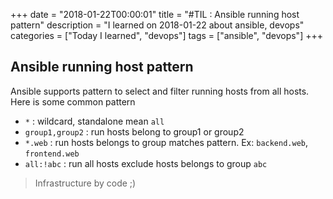 +++
date = "2018-01-22T00:00:01"
title = "#TIL : Ansible running host pattern"
description = "I learned on 2018-01-22 about ansible, devops"
categories = ["Today I learned", "devops"]
tags = ["ansible", "devops"]
+++



## Ansible running host pattern

Ansible supports pattern to select and filter running hosts from all hosts. Here is some common pattern

- `*` : wildcard, standalone mean `all`
- `group1,group2` : run hosts belong to group1 or group2
- `*.web` : run hosts belongs to group matches pattern. Ex: `backend.web`, `frontend.web`
- `all:!abc` : run all hosts exclude hosts belongs to group `abc`

> Infrastructure by code ;)
